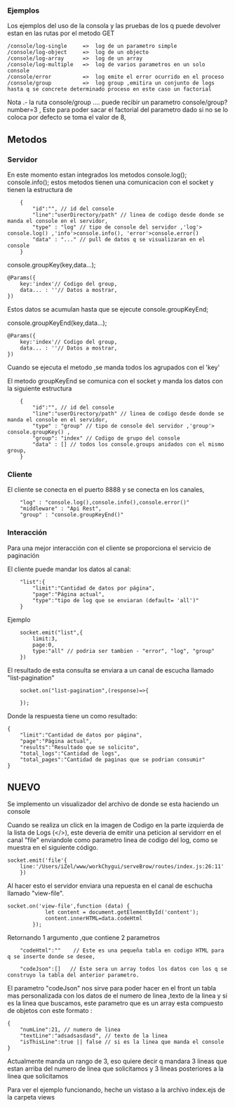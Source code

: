 


### Ejemplos

Los ejemplos del uso de la consola y las pruebas de los q puede devolver estan en las rutas por el metodo GET
```
/console/log-single     =>  log de un parametro simple
/console/log-object     =>  log de un objecto
/console/log-array      =>  log de un array
/console/log-multiple   =>  log de varios parametros en un solo console
/console/error          =>  log emite el error ocurrido en el proceso
/console/group          =>  log group ,emitira un conjunto de logs hasta q se concrete determinado proceso en este caso un factorial 
```
Nota .- la ruta console/group ....  puede recibir un parametro console/group?number=3 , Este para poder sacar el factorial 
del parametro dado si no se lo coloca por defecto se toma el valor de 8,
## Metodos
### Servidor

En este momento estan integrados los metodos 
    console.log();
    console.info();
estos metodos tienen una comunicacion con el socket y tienen la estructura de 

```
    {
        "id":"", // id del console
        "line":"userDirectory/path" // linea de codigo desde donde se manda el console en el servidor,
        "type" : "log" // tipo de console del servidor ,'log'> console.log() ,'info'>console.info(), 'error'>console.error()
        "data" : "..." // pull de datos q se visualizaran en el console    
    }
```

console.groupKey(key,data...);
```
@Params({
    key:'index'// Codigo del group,
    data... : ''// Datos a mostrar,
})
```
Estos datos se acumulan hasta que se ejecute console.groupKeyEnd;

console.groupKeyEnd(key,data...);
```
@Params({
    key:'index'// Codigo del group,
    data... : ''// Datos a mostrar,
})
```
Cuando se ejecuta el metodo ,se manda todos los agrupados con el 'key'

El metodo groupKeyEnd se comunica con el socket y manda los datos con la siguiente estructura

```
    {
        "id":"", // id del console
        "line":"userDirectory/path" // linea de codigo desde donde se manda el console en el servidor,
        "type" : "group" // tipo de console del servidor ,'group'> console.groupKey() ,
        "group": "index" // Codigo de grupo del console
        "data" : [] // todos los console.groups anidados con el mismo group,
    }
```
### Cliente

El cliente se conecta en el puerto 8888
y se conecta en los canales,
```
    "log" : "console.log(),console.info(),console.error()"
    "middleware" : "Api Rest",
    "group" : "console.groupKeyEnd()"

```

### Interacción

Para una mejor interacción con el cliente se proporciona el servicio de paginación

El cliente puede mandar los datos al canal:
```
    "list":{
        "limit":"Cantidad de datos por página",
        "page":"Página actual",
        "type":"tipo de log que se enviaran (default= 'all')"
    }
```

Ejemplo

```
    socket.emit("list",{
        limit:3,
        page:0,
        type:"all" // podria ser tambien - "error", "log", "group"
    })
```
El resultado de esta consulta se enviara a un canal de escucha llamado "list-pagination"

```
    socket.on("list-pagination",(response)=>{

    });
```

Donde la respuesta tiene un como resultado: 

```
{
    "limit":"Cantidad de datos por página",
    "page":"Página actual",
    "results":"Resultado que se solicito",
    "total_logs":"Cantidad de logs",
    "total_pages":"Cantidad de paginas que se podrian consumir"
}
```
## NUEVO

Se implemento un visualizador del archivo de donde se esta haciendo un console  

Cuando se realiza un click en la imagen de Codigo en la parte izquierda de la lista de Logs (</>), este deveria de emitir una peticion al servidorr en el canal "file" enviandole como parametro linea de codigo del log, como se muestra en el siguiente código.

```
socket.emit('file'{
    line:'/Users/iZel/www/workChygui/serveBrow/routes/index.js:26:11'
    })
```

Al hacer esto el servidor enviara una repuesta en el canal de eschucha llamado "view-file".

```
socket.on('view-file',function (data) {           
            let content = document.getElementById('content');
            content.innerHTML=data.codeHtml                                       
        });
```
Retornando 1 argumento ,que contiene 2 parametros
```
    "codeHtml":""    // Este es una pequeña tabla en codigo HTML para q se inserte donde se desee,

    "codeJson":[]   // Este sera un array todos los datos con los q se construyo la tabla del anterior parametro.
```

El parametro "codeJson" nos sirve para poder hacer en el front un tabla mas personalizada con los datos de el numero de linea ,texto de la linea y si es la linea que buscamos, este parametro que es un array esta compuesto de objetos con este formato :
```
{
    "numLine":21, // numero de linea
    "textLine":"adsadsasdasd", // texto de la linea
    "isThisLine":true || false // si es la linea que manda el console
}
```
Actualmente manda un rango de 3, eso quiere decir q mandara 3 lineas que estan arriba del numero de linea que solicitamos y 3 lineas posteriores a la linea que solicitamos

Para ver el ejemplo funcionando, heche un vistaso  a la archivo index.ejs de la carpeta views



